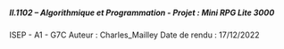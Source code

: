 ##### II.1102 – Algorithmique et Programmation - Projet : Mini RPG Lite 3000 #####
ISEP - A1 - G7C 
Auteur : Charles_Mailley
Date de rendu  : 17/12/2022
